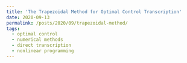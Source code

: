 ```yaml
---
title: 'The Trapezoidal Method for Optimal Control Transcription'
date: 2020-09-13
permalink: /posts/2020/09/trapezoidal-method/
tags:
  - optimal control
  - numerical methods
  - direct transcription
  - nonlinear programming
---
```

